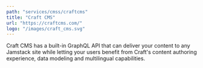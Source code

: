 ```yaml
---
path: "services/cmss/craftcms"
title: "Craft CMS"
url: "https://craftcms.com/"
logo: "/images/craft_cms.svg"
---
```


Craft CMS has a built-in GraphQL API that can deliver your content to any Jamstack site while letting your users benefit from Craft's content authoring experience, data modeling and multilingual capabilities.

